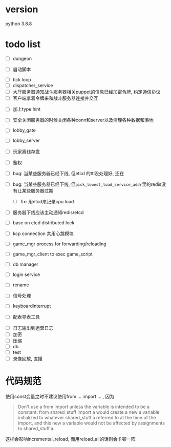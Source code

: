 # version

python 3.8.8


# todo list

<!-- - [ ] reload all/rpc func而不需要rpc_impl, 给reload_impl加上log, test"from test_const import SD_STR" -->
<!-- - [ ] puppet -->
<!-- - [ ] avatar -->
<!-- - [ ] 等回调的逻辑的wrapper -->
- [ ] dungeon
<!-- - [ ] reload 支持 `rpc_func`装饰器的增删 -->
- [ ] 启动脚本
<!-- - [ ] 手动心跳 -->
<!-- - [ ] 断线重连 -->
<!-- - [ ] battle_server -->
- [ ] tick loop
- [ ] dispatcher_service
- [ ] 大厅服务器通知战斗服务器相关puppet的信息已经加密令牌, 约定通信协议
- [ ] 客户端拿着令牌来和战斗服务器连接并交互
<!-- - [ ] 各个战斗服务器之间的协同center stub, center掉了, stub尝试重连center的逻辑 -->
- [ ] 加上type hint
- [ ] 安全关闭服务器的时候关闭各种conn和server以及清理各种数据和落地
- [ ] lobby_gate
- [ ] lobby_server
- [ ] 玩家离线存盘
- [ ] 鉴权
- [ ] bug: 当某些服务器已经下线, 但etcd 的ttl没处理好, 还在
- [ ] bug: 当某些服务器已经下线, 但`pick_lowest_load_service_addr`里的redis没有让某些服务器过期
  - [ ] fix: 用etcd来记录cpu load
- [ ] 服务器下线应该主动通知redis/etcd


- [ ] base on etcd distributed lock


- [ ] kcp connection 共用心跳模块
- [ ] game_mgr process for forwarding/reloading
- [ ] game_mgr_client to exec game_script
- [ ] db manager

- [ ] login service
- [ ] rename
- [ ] 信号处理
- [ ] keyboardinterrupt
<!-- - [ ] exception 以及 各种抛出 -->
<!-- - [ ] timer with key and cancel -->
<!-- - [ ] etcd -->
<!-- - [ ] server call cli -->
<!-- - [ ] rpc_method装饰器的参数不一定要是tuple -->
- [ ] 配表导表工具
<!-- - [ ] 日志: 按日期滚动, 并输出到控制台并且按照日志等级有颜色区分, 可以多进程同时输出也可以默认另开线程输出 -->
- [ ] 日志输出到运营日志
- [ ] 加密
- [ ] 压缩
- [ ] db
- [ ] test
- [ ] 录像回放, 直播
<!-- - [ ] 配置json解析与初始化 -->


# 代码规范

使用const变量之时不建议使用from ... import ... , 因为
> Don't use a from import unless the variable is intended to be a constant. from shared_stuff import a would create a new a variable initialized to whatever shared_stuff.a referred to at the time of the import, and this new a variable would not be affected by assignments to shared_stuff.a.

这样会影响incremental_reload, 而用reload_all的话则会卡顿一阵
